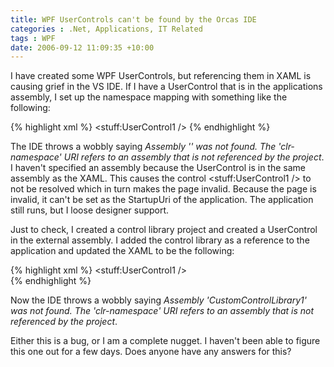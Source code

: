 ```yaml
---
title: WPF UserControls can't be found by the Orcas IDE
categories : .Net, Applications, IT Related
tags : WPF
date: 2006-09-12 11:09:35 +10:00
---
```


I have created some WPF UserControls, but referencing them in XAML is causing grief in the VS IDE. If I have a UserControl that is in the applications assembly, I set up the namespace mapping with something like the following:

<!--more-->

{% highlight xml %}
<Page x:Class="XAMLBrowserApplication1.Page1"
        xmlns="http://schemas.microsoft.com/winfx/2006/xaml/presentation"
        xmlns:x="http://schemas.microsoft.com/winfx/2006/xaml"
        Title="Page1"
        xmlns:stuff="clr-namespace:XAMLBrowserApplication1.Controls">
    <StackPanel>
        <TextBlock Text="my test" />
        <stuff:UserControl1 />
    </StackPanel>
</Page>
{% endhighlight %}

The IDE throws a wobbly saying _Assembly '' was not found. The 'clr-namespace' URI refers to an assembly that is not referenced by the project_. I haven't specified an assembly because the UserControl is in the same assembly as the XAML. This causes the control &lt;stuff:UserControl1 /&gt; to not be resolved which in turn makes the page invalid. Because the page is invalid, it can't be set as the StartupUri of the application. The application still runs, but I loose designer support.

Just to check, I created a control library project and created a UserControl in the external assembly. I added the control library as a reference to the application and updated the XAML to be the following:

{% highlight xml %}
<Page x:Class="XAMLBrowserApplication1.Page1"
        xmlns="http://schemas.microsoft.com/winfx/2006/xaml/presentation"
        xmlns:x="http://schemas.microsoft.com/winfx/2006/xaml"
        Title="Page1"
        xmlns:stuff="clr-namespace:CustomControlLibrary1;assembly=CustomControlLibrary1">
    <StackPanel>
        <TextBlock Text="my test" />
        <stuff:UserControl1 />
    </StackPanel>
</Page>    
{% endhighlight %}

Now the IDE throws a wobbly saying _Assembly 'CustomControlLibrary1' was not found. The 'clr-namespace' URI refers to an assembly that is not referenced by the project_.

Either this is a bug, or I am a complete nugget. I haven't been able to figure this one out for a few days. Does anyone have any answers for this?